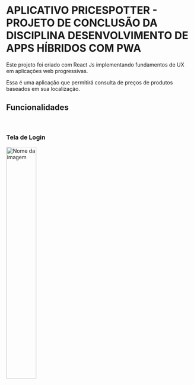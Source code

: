 # APLICATIVO PRICESPOTTER - PROJETO DE CONCLUSÃO DA DISCIPLINA DESENVOLVIMENTO DE APPS HÍBRIDOS COM PWA

Este projeto foi criado com React Js implementando fundamentos de UX em aplicações web progressivas.

Essa é uma aplicação que permitirá consulta de preços de produtos baseados em sua localização. 

## Funcionalidades

<br>

### Tela de Login

<img src="assets/screenshots/login.png" alt="Nome da imagem" style="width:40%">

